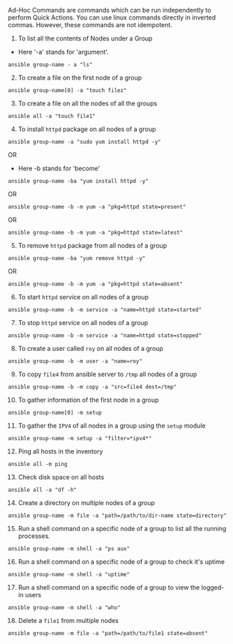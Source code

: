 Ad-Hoc Commands are commands which can be run independently to perform Quick Actions. You can use linux commands directly in inverted commas. However, these commands are not idempotent.
1. To list all the contents of Nodes under a Group
* Here '-a' stands for 'argument'. 
```
ansible group-name - a "ls"
```
2. To create a file on the first node of a group
```
ansible group-name[0] -a "touch filez"
```
3. To create a file on all the nodes of all the groups
```
ansible all -a "touch file1"
```
4. To install ```httpd``` package on all nodes of a group 
```
ansible group-name -a "sudo yum install httpd -y"
```
OR
* Here -b stands for 'become'
```
ansible group-name -ba "yum install httpd -y"
```
OR
```
ansible group-name -b -m yum -a "pkg=httpd state=present"
```
OR
```
ansible group-name -b -m yum -a "pkg=httpd state=latest"
```
5. To remove ```httpd``` package from all nodes of a group 
```
ansible group-name -ba "yum remove httpd -y"
```
OR 
```
ansible group-name -b -m yum -a "pkg=httpd state=absent"
```
6. To start ```httpd``` service on all nodes of a group
```
ansible group-name -b -m service -a "name=httpd state=started"
```
7. To stop ```httpd``` service on all nodes of a group
```
ansible group-name -b -m service -a "name=httpd state=stopped"
```
8. To create a user called ```roy``` on all nodes of a group
```
ansible group-name -b -m user -a "name=roy"
```
9. To copy ```file4``` from ansible server to ```/tmp``` all nodes of a group
```
ansible group-name -b -m copy -a "src=file4 dest=/tmp"
```
10. To gather information of the first node in a group
```
ansible group-name[0] -m setup
```
11. To gather the ```IPV4``` of all nodes in a group using the ```setup``` module
```
ansible group-name -m setup -a "filter=*ipv4*"
```
12. Ping all hosts in the inventory
```
ansible all -m ping
```
13. Check disk space on all hosts
```
ansible all -a "df -h"
```
14. Create a directory on multiple nodes of a group
```
ansible group-name -m file -a "path=/path/to/dir-name state=directory"
```
15. Run a shell command on a specific node of a group to list all the running processes.
```
ansible group-name -m shell -a "ps aux"
```
16. Run a shell command on a specific node of a group to check it's uptime
```
ansible group-name -m shell -a "uptime"
```
17. Run a shell command on a specific node of a group to view the logged-in users
```
ansible group-name -m shell -a "who"
```
18. Delete a ```file1``` from multiple nodes
```
ansible group-name -m file -a "path=/path/to/file1 state=absent"
```

